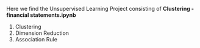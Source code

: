 Here we find the Unsupervised Learning Project consisting of
**Clustering - financial statements.ipynb**
1. Clustering 
2. Dimension Reduction
3. Association Rule 
